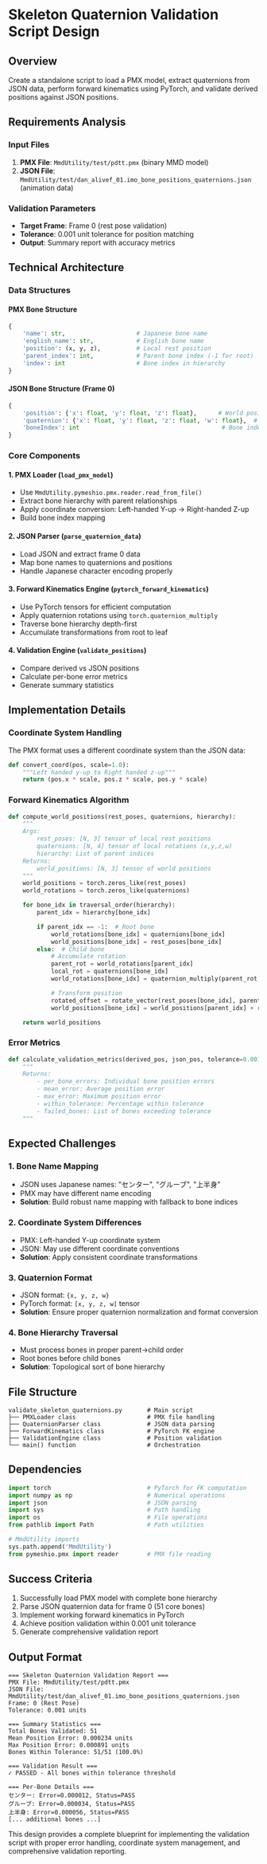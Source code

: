 # Skeleton Quaternion Validation Script Design

## Overview

Create a standalone script to load a PMX model, extract quaternions from JSON data, perform forward kinematics using PyTorch, and validate derived positions against JSON positions.

## Requirements Analysis

### Input Files

1. **PMX File**: `MmdUtility/test/pdtt.pmx` (binary MMD model)
2. **JSON File**: `MmdUtility/test/dan_alivef_01.imo_bone_positions_quaternions.json` (animation data)

### Validation Parameters

- **Target Frame**: Frame 0 (rest pose validation)
- **Tolerance**: 0.001 unit tolerance for position matching
- **Output**: Summary report with accuracy metrics

## Technical Architecture

### Data Structures

#### PMX Bone Structure

```python
{
    'name': str,                    # Japanese bone name
    'english_name': str,            # English bone name
    'position': (x, y, z),          # Local rest position
    'parent_index': int,            # Parent bone index (-1 for root)
    'index': int                    # Bone index in hierarchy
}
```

#### JSON Bone Structure (Frame 0)

```python
{
    'position': {'x': float, 'y': float, 'z': float},      # World position
    'quaternion': {'x': float, 'y': float, 'z': float, 'w': float},  # Local rotation
    'boneIndex': int                                        # Bone index
}
```

### Core Components

#### 1. PMX Loader (`load_pmx_model`)

- Use `MmdUtility.pymeshio.pmx.reader.read_from_file()`
- Extract bone hierarchy with parent relationships
- Apply coordinate conversion: Left-handed Y-up → Right-handed Z-up
- Build bone index mapping

#### 2. JSON Parser (`parse_quaternion_data`)

- Load JSON and extract frame 0 data
- Map bone names to quaternions and positions
- Handle Japanese character encoding properly

#### 3. Forward Kinematics Engine (`pytorch_forward_kinematics`)

- Use PyTorch tensors for efficient computation
- Apply quaternion rotations using `torch.quaternion_multiply`
- Traverse bone hierarchy depth-first
- Accumulate transformations from root to leaf

#### 4. Validation Engine (`validate_positions`)

- Compare derived vs JSON positions
- Calculate per-bone error metrics
- Generate summary statistics

## Implementation Details

### Coordinate System Handling

The PMX format uses a different coordinate system than the JSON data:

```python
def convert_coord(pos, scale=1.0):
    """Left handed y-up to Right handed z-up"""
    return (pos.x * scale, pos.z * scale, pos.y * scale)
```

### Forward Kinematics Algorithm

```python
def compute_world_positions(rest_poses, quaternions, hierarchy):
    """
    Args:
        rest_poses: [N, 3] tensor of local rest positions
        quaternions: [N, 4] tensor of local rotations (x,y,z,w)
        hierarchy: List of parent indices
    Returns:
        world_positions: [N, 3] tensor of world positions
    """
    world_positions = torch.zeros_like(rest_poses)
    world_rotations = torch.zeros_like(quaternions)

    for bone_idx in traversal_order(hierarchy):
        parent_idx = hierarchy[bone_idx]

        if parent_idx == -1:  # Root bone
            world_rotations[bone_idx] = quaternions[bone_idx]
            world_positions[bone_idx] = rest_poses[bone_idx]
        else:  # Child bone
            # Accumulate rotation
            parent_rot = world_rotations[parent_idx]
            local_rot = quaternions[bone_idx]
            world_rotations[bone_idx] = quaternion_multiply(parent_rot, local_rot)

            # Transform position
            rotated_offset = rotate_vector(rest_poses[bone_idx], parent_rot)
            world_positions[bone_idx] = world_positions[parent_idx] + rotated_offset

    return world_positions
```

### Error Metrics

```python
def calculate_validation_metrics(derived_pos, json_pos, tolerance=0.001):
    """
    Returns:
        - per_bone_errors: Individual bone position errors
        - mean_error: Average position error
        - max_error: Maximum position error
        - within_tolerance: Percentage within tolerance
        - failed_bones: List of bones exceeding tolerance
    """
```

## Expected Challenges

### 1. Bone Name Mapping

- JSON uses Japanese names: "センター", "グルーブ", "上半身"
- PMX may have different name encoding
- **Solution**: Build robust name mapping with fallback to bone indices

### 2. Coordinate System Differences

- PMX: Left-handed Y-up coordinate system
- JSON: May use different coordinate conventions
- **Solution**: Apply consistent coordinate transformations

### 3. Quaternion Format

- JSON format: `{x, y, z, w}`
- PyTorch format: `[x, y, z, w]` tensor
- **Solution**: Ensure proper quaternion normalization and format conversion

### 4. Bone Hierarchy Traversal

- Must process bones in proper parent→child order
- Root bones before child bones
- **Solution**: Topological sort of bone hierarchy

## File Structure

```
validate_skeleton_quaternions.py       # Main script
├── PMXLoader class                    # PMX file handling
├── QuaternionParser class             # JSON data parsing
├── ForwardKinematics class            # PyTorch FK engine
├── ValidationEngine class             # Position validation
└── main() function                    # Orchestration
```

## Dependencies

```python
import torch                           # PyTorch for FK computation
import numpy as np                     # Numerical operations
import json                            # JSON parsing
import sys                             # Path handling
import os                              # File operations
from pathlib import Path               # Path utilities

# MmdUtility imports
sys.path.append('MmdUtility')
from pymeshio.pmx import reader        # PMX file reading
```

## Success Criteria

1. Successfully load PMX model with complete bone hierarchy
2. Parse JSON quaternion data for frame 0 (51 core bones)
3. Implement working forward kinematics in PyTorch
4. Achieve position validation within 0.001 unit tolerance
5. Generate comprehensive validation report

## Output Format

```
=== Skeleton Quaternion Validation Report ===
PMX File: MmdUtility/test/pdtt.pmx
JSON File: MmdUtility/test/dan_alivef_01.imo_bone_positions_quaternions.json
Frame: 0 (Rest Pose)
Tolerance: 0.001 units

=== Summary Statistics ===
Total Bones Validated: 51
Mean Position Error: 0.000234 units
Max Position Error: 0.000891 units
Bones Within Tolerance: 51/51 (100.0%)

=== Validation Result ===
✓ PASSED - All bones within tolerance threshold

=== Per-Bone Details ===
センター: Error=0.000012, Status=PASS
グルーブ: Error=0.000034, Status=PASS
上半身: Error=0.000056, Status=PASS
[... additional bones ...]
```

This design provides a complete blueprint for implementing the validation script with proper error handling, coordinate system management, and comprehensive validation reporting.
